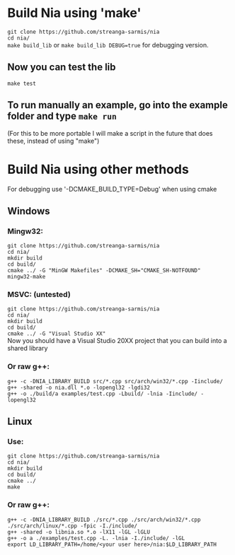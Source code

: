 # Build Nia using 'make'

```git clone https://github.com/streanga-sarmis/nia```<br>
```cd nia/```<br>
```make build_lib``` or ```make build_lib DEBUG=true``` for debugging version.<br>
## Now you can test the lib 
```make test```<br>

## To run manually an example, go into the example folder and type ```make run``` 

(For this to be more portable I will make a script in the future that does these, instead of using "make")<br>

# Build Nia using other methods

For debugging use '-DCMAKE_BUILD_TYPE=Debug' when using cmake<br>
## Windows

### Mingw32:
```git clone https://github.com/streanga-sarmis/nia```<br>
```cd nia/```<br>
```mkdir build```<br>
```cd build/```<br>
```cmake ../ -G "MinGW Makefiles" -DCMAKE_SH="CMAKE_SH-NOTFOUND"```<br>
```mingw32-make```<br>

### MSVC: (untested)
```git clone https://github.com/streanga-sarmis/nia```<br>
```cd nia/```<br>
```mkdir build```<br>
```cd build/```<br>
```cmake ../ -G "Visual Studio XX"```<br>
Now you should have a Visual Studio 20XX project that you can build into a shared library


### Or raw g++:
```g++ -c -DNIA_LIBRARY_BUILD src/*.cpp src/arch/win32/*.cpp -Iinclude/```<br>
```g++ -shared -o nia.dll *.o -lopengl32 -lgdi32```<br>
```g++ -o ./build/a examples/test.cpp -Lbuild/ -lnia -Iinclude/ -lopengl32```<br>

## Linux

### Use:
```git clone https://github.com/streanga-sarmis/nia```<br>
```cd nia/```<br>
```mkdir build```<br>
```cd build/```<br>
```cmake ../```<br>
```make```

### Or raw g++:
```g++ -c -DNIA_LIBRARY_BUILD ./src/*.cpp ./src/arch/win32/*.cpp ./src/arch/linux/*.cpp -fpic -I./include/```<br>
```g++ -shared -o libnia.so *.o -lX11 -lGL -lGLU```<br>
```g++ -o a ./examples/test.cpp -L. -lnia -I./include/ -lGL```<br>
```export LD_LIBRARY_PATH=/home/<your user here>/nia:$LD_LIBRARY_PATH```<br>